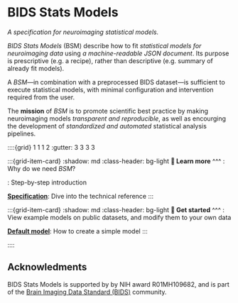 BIDS Stats Models
=================

*A specification for neuroimaging statistical models.*

*BIDS Stats Models* (BSM) describe how to fit *statistical models for neuroimaging data* using *a machine-readable JSON document*.  Its purpose is prescriptive (e.g. a recipe), rather than descriptive (e.g. summary of already fit models). 

A *BSM*—in combination with a preprocessed BIDS dataset—is sufficient to execute statistical models, with minimal configuration and intervention required from the user.

The **mission** of *BSM* is to promote scientific best practice by making neuroimaging models *transparent and reproducible*, as well as encourging the development of *standardized and automated* statistical analysis pipelines.

::::{grid} 1 1 1 2
:gutter: 3 3 3 3

:::{grid-item-card}
:shadow: md
:class-header: bg-light
**📖 Learn more**
^^^
**[](motivation.md)**: Why do we need *BSM*?

**[](walkthrough-1.md)**: Step-by-step introduction

**[Specification](reference.md)**: Dive into the technical reference
:::

:::{grid-item-card}
:shadow: md
:class-header: bg-light
**🚀 Get started**
^^^
**[](model-zoo.md)**: View example models on public datasets, and modify them to your own data

**[Default model](default_model.md)**: How to create a simple model
:::

::::

## Acknowledments

BIDS Stats Models is supported by by NIH award R01MH109682, and is part of the [Brain Imaging Data Standard (BIDS)](https://bids.neuroimaging.io/index.html) community.
